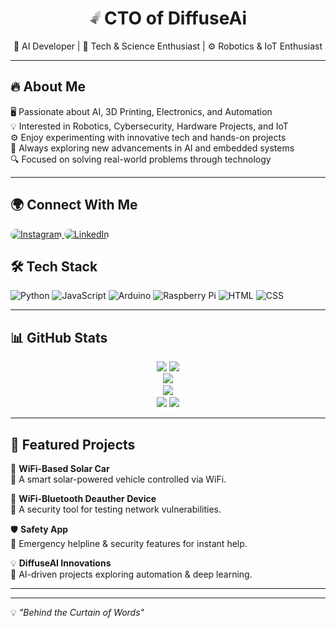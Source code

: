 <h1 align="center">
  <img src="87877-removebg-preview.png" alt="DiffuseAI Logo" width="24">CTO of DiffuseAi
</h1>

<p align="center">
  🧠 AI Developer | 🔬 Tech & Science Enthusiast | ⚙️ Robotics & IoT Enthusiast
</p>

---

## 🔥 About Me  
🖥️ Passionate about AI, 3D Printing, Electronics, and Automation  
💡 Interested in Robotics, Cybersecurity, Hardware Projects, and IoT  
⚙️ Enjoy experimenting with innovative tech and hands-on projects  
🚀 Always exploring new advancements in AI and embedded systems  
🔍 Focused on solving real-world problems through technology  

---


## 🌍 Connect With Me  
<p>
  <a href="https://www.instagram.com/vsnu4in" target="_blank">
    <img src="https://img.shields.io/badge/Instagram-E4405F?style=for-the-badge&logo=instagram&logoColor=white" alt="Instagram" style="border-radius: 12px;">
  </a>
  <a href="https://www.linkedin.com/in/vsnu02" target="_blank">
    <img src="https://img.shields.io/badge/LinkedIn-0077B5?style=for-the-badge&logo=linkedin&logoColor=white" alt="LinkedIn" style="border-radius: 12px;">
  </a>
</p>


## 🛠️ Tech Stack  
![Python](https://img.shields.io/badge/Python-3776AB?style=for-the-badge&logo=python&logoColor=white)
![JavaScript](https://img.shields.io/badge/JavaScript-F7DF1E?style=for-the-badge&logo=javascript&logoColor=black)
![Arduino](https://img.shields.io/badge/Arduino-00979D?style=for-the-badge&logo=arduino&logoColor=white)
![Raspberry Pi](https://img.shields.io/badge/Raspberry%20Pi-A22846?style=for-the-badge&logo=raspberry%20pi&logoColor=white)
![HTML](https://img.shields.io/badge/HTML-E34F26?style=for-the-badge&logo=html5&logoColor=white)
![CSS](https://img.shields.io/badge/CSS-1572B6?style=for-the-badge&logo=css3&logoColor=white)

---

## 📊 GitHub Stats  

<div align="center">

  <img src="https://github-readme-stats.vercel.app/api?username=vsnu4git&show_icons=true&theme=radical&hide_border=true&bg_color=000000&text_color=33ff33&icon_color=00ff00&title_color=33ff33" height="170">
  
  <img src="https://streak-stats.demolab.com/?user=vsnu4git&theme=radical&hide_border=true&background=000000&stroke=00ff00&ring=00ff00&fire=ff0000&currStreakNum=33ff33&sideNums=33ff33&currStreakLabel=ff0000" height="170">
  
</div>

<div align="center">
  <img src="https://github-readme-activity-graph.vercel.app/graph?username=vsnu4git&theme=matrix&bg_color=000000&color=33ff33&line=00ff00&point=ff0000&hide_border=true">
</div>

<div align="center">
  <img src="https://github-profile-summary-cards.vercel.app/api/cards/profile-details?username=vsnu4git&theme=github_dark&background=000000&title_color=33ff33&text_color=00ff00">
</div>

<div align="center">
  <img src="https://github-profile-summary-cards.vercel.app/api/cards/repos-per-language?username=vsnu4git&theme=github_dark&background=000000&title_color=33ff33&text_color=00ff00" height="150">
  
  <img src="https://github-profile-summary-cards.vercel.app/api/cards/most-commit-language?username=vsnu4git&theme=github_dark&background=000000&title_color=33ff33&text_color=00ff00" height="150">
</div>




---

## 📌 Featured Projects  

🚗 **WiFi-Based Solar Car**  
🔹 A smart solar-powered vehicle controlled via WiFi.  

📡 **WiFi-Bluetooth Deauther Device**  
🔹 A security tool for testing network vulnerabilities.  

🛡️ **Safety App**  
🔹 Emergency helpline & security features for instant help.  

💡 **DiffuseAI Innovations**  
🔹 AI-driven projects exploring automation & deep learning.  

---


---

💡 *"Behind the Curtain of Words"*
